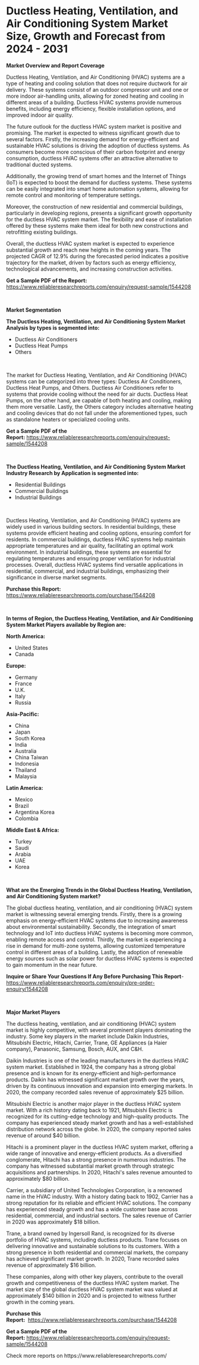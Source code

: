 <p><h1>Ductless Heating, Ventilation, and Air Conditioning System Market Size, Growth and Forecast from 2024 - 2031</h1></p><p><strong>Market Overview and Report Coverage</strong></p>
<p><p>Ductless Heating, Ventilation, and Air Conditioning (HVAC) systems are a type of heating and cooling solution that does not require ductwork for air delivery. These systems consist of an outdoor compressor unit and one or more indoor air-handling units, allowing for zoned heating and cooling in different areas of a building. Ductless HVAC systems provide numerous benefits, including energy efficiency, flexible installation options, and improved indoor air quality.</p><p>The future outlook for the ductless HVAC system market is positive and promising. The market is expected to witness significant growth due to several factors. Firstly, the increasing demand for energy-efficient and sustainable HVAC solutions is driving the adoption of ductless systems. As consumers become more conscious of their carbon footprint and energy consumption, ductless HVAC systems offer an attractive alternative to traditional ducted systems.</p><p>Additionally, the growing trend of smart homes and the Internet of Things (IoT) is expected to boost the demand for ductless systems. These systems can be easily integrated into smart home automation systems, allowing for remote control and monitoring of temperature settings.</p><p>Moreover, the construction of new residential and commercial buildings, particularly in developing regions, presents a significant growth opportunity for the ductless HVAC system market. The flexibility and ease of installation offered by these systems make them ideal for both new constructions and retrofitting existing buildings.</p><p>Overall, the ductless HVAC system market is expected to experience substantial growth and reach new heights in the coming years. The projected CAGR of 12.9% during the forecasted period indicates a positive trajectory for the market, driven by factors such as energy efficiency, technological advancements, and increasing construction activities.</p></p>
<p><strong>Get a Sample PDF of the Report:</strong> <a href="https://www.reliableresearchreports.com/enquiry/request-sample/1544208">https://www.reliableresearchreports.com/enquiry/request-sample/1544208</a></p>
<p>&nbsp;</p>
<p><strong>Market Segmentation</strong></p>
<p><strong>The Ductless Heating, Ventilation, and Air Conditioning System Market Analysis by types is segmented into:</strong></p>
<p><ul><li>Ductless Air Conditioners</li><li>Ductless Heat Pumps</li><li>Others</li></ul></p>
<p>&nbsp;</p>
<p><p>The market for Ductless Heating, Ventilation, and Air Conditioning (HVAC) systems can be categorized into three types: Ductless Air Conditioners, Ductless Heat Pumps, and Others. Ductless Air Conditioners refer to systems that provide cooling without the need for air ducts. Ductless Heat Pumps, on the other hand, are capable of both heating and cooling, making them more versatile. Lastly, the Others category includes alternative heating and cooling devices that do not fall under the aforementioned types, such as standalone heaters or specialized cooling units.</p></p>
<p><strong>Get a Sample PDF of the Report:</strong>&nbsp;<a href="https://www.reliableresearchreports.com/enquiry/request-sample/1544208">https://www.reliableresearchreports.com/enquiry/request-sample/1544208</a></p>
<p>&nbsp;</p>
<p><strong>The Ductless Heating, Ventilation, and Air Conditioning System Market Industry Research by Application is segmented into:</strong></p>
<p><ul><li>Residential Buildings</li><li>Commercial Buildings</li><li>Industrial Buildings</li></ul></p>
<p>&nbsp;</p>
<p><p>Ductless Heating, Ventilation, and Air Conditioning (HVAC) systems are widely used in various building sectors. In residential buildings, these systems provide efficient heating and cooling options, ensuring comfort for residents. In commercial buildings, ductless HVAC systems help maintain appropriate temperatures and air quality, facilitating an optimal work environment. In industrial buildings, these systems are essential for regulating temperatures and ensuring proper ventilation for industrial processes. Overall, ductless HVAC systems find versatile applications in residential, commercial, and industrial buildings, emphasizing their significance in diverse market segments.</p></p>
<p><strong>Purchase this Report:</strong>&nbsp; <a href="https://www.reliableresearchreports.com/purchase/1544208">https://www.reliableresearchreports.com/purchase/1544208</a></p>
<p>&nbsp;</p>
<p><strong>In terms of Region, the Ductless Heating, Ventilation, and Air Conditioning System Market Players available by Region are:</strong></p>
<p>
    <p> <strong> North America: </strong>
        <ul>
            <li>United States</li>
            <li>Canada</li>
        </ul>
        </p> 
    <p> <strong> Europe: </strong>
        <ul>
            <li>Germany</li>
            <li>France</li>
            <li>U.K.</li>
            <li>Italy</li>
            <li>Russia</li>
        </ul>
        </p> 
    <p> <strong> Asia-Pacific: </strong>
        <ul>
            <li>China</li>
            <li>Japan</li>
            <li>South Korea</li>
            <li>India</li>
            <li>Australia</li>
            <li>China Taiwan</li>
            <li>Indonesia</li>
            <li>Thailand</li>
            <li>Malaysia</li>
        </ul>
        </p> 
    <p> <strong> Latin America: </strong>
        <ul>
            <li>Mexico</li>
            <li>Brazil</li>
            <li>Argentina Korea</li>
            <li>Colombia</li>
        </ul>
        </p> 
    <p> <strong> Middle East & Africa: </strong>
        <ul>
            <li>Turkey</li>
            <li>Saudi</li>
            <li>Arabia</li>
            <li>UAE</li>
            <li>Korea</li>
        </ul>
    </p>
    </p>
<p>&nbsp;</p>
<p><strong>What are the Emerging Trends in the Global Ductless Heating, Ventilation, and Air Conditioning System market?</strong></p>
<p><p>The global ductless heating, ventilation, and air conditioning (HVAC) system market is witnessing several emerging trends. Firstly, there is a growing emphasis on energy-efficient HVAC systems due to increasing awareness about environmental sustainability. Secondly, the integration of smart technology and IoT into ductless HVAC systems is becoming more common, enabling remote access and control. Thirdly, the market is experiencing a rise in demand for multi-zone systems, allowing customized temperature control in different areas of a building. Lastly, the adoption of renewable energy sources such as solar power for ductless HVAC systems is expected to gain momentum in the near future.</p></p>
<p><strong>Inquire or Share Your Questions If Any Before Purchasing This Report</strong>- <a href="https://www.reliableresearchreports.com/enquiry/pre-order-enquiry/1544208">https://www.reliableresearchreports.com/enquiry/pre-order-enquiry/1544208</a></p>
<p>&nbsp;</p>
<p><strong>Major Market Players</strong></p>
<p><p>The ductless heating, ventilation, and air conditioning (HVAC) system market is highly competitive, with several prominent players dominating the industry. Some key players in the market include Daikin Industries, Mitsubishi Electric, Hitachi, Carrier, Trane, GE Appliances (a Haier company), Panasonic, Samsung, Bosch, AUX, and C&H.</p><p>Daikin Industries is one of the leading manufacturers in the ductless HVAC system market. Established in 1924, the company has a strong global presence and is known for its energy-efficient and high-performance products. Daikin has witnessed significant market growth over the years, driven by its continuous innovation and expansion into emerging markets. In 2020, the company recorded sales revenue of approximately $25 billion.</p><p>Mitsubishi Electric is another major player in the ductless HVAC system market. With a rich history dating back to 1921, Mitsubishi Electric is recognized for its cutting-edge technology and high-quality products. The company has experienced steady market growth and has a well-established distribution network across the globe. In 2020, the company reported sales revenue of around $40 billion.</p><p>Hitachi is a prominent player in the ductless HVAC system market, offering a wide range of innovative and energy-efficient products. As a diversified conglomerate, Hitachi has a strong presence in numerous industries. The company has witnessed substantial market growth through strategic acquisitions and partnerships. In 2020, Hitachi's sales revenue amounted to approximately $80 billion.</p><p>Carrier, a subsidiary of United Technologies Corporation, is a renowned name in the HVAC industry. With a history dating back to 1902, Carrier has a strong reputation for its reliable and efficient HVAC solutions. The company has experienced steady growth and has a wide customer base across residential, commercial, and industrial sectors. The sales revenue of Carrier in 2020 was approximately $18 billion.</p><p>Trane, a brand owned by Ingersoll Rand, is recognized for its diverse portfolio of HVAC systems, including ductless products. Trane focuses on delivering innovative and sustainable solutions to its customers. With a strong presence in both residential and commercial markets, the company has achieved significant market growth. In 2020, Trane recorded sales revenue of approximately $16 billion.</p><p>These companies, along with other key players, contribute to the overall growth and competitiveness of the ductless HVAC system market. The market size of the global ductless HVAC system market was valued at approximately $140 billion in 2020 and is projected to witness further growth in the coming years.</p></p>
<p><strong>Purchase this Report:</strong>&nbsp;&nbsp;<a href="https://www.reliableresearchreports.com/purchase/1544208">https://www.reliableresearchreports.com/purchase/1544208</a></p>
<p></p>
<p><strong>Get a Sample PDF of the Report:</strong>&nbsp;<a href="https://www.reliableresearchreports.com/enquiry/request-sample/1544208">https://www.reliableresearchreports.com/enquiry/request-sample/1544208</a></p>
<p>Check more reports on https://www.reliableresearchreports.com/</p>